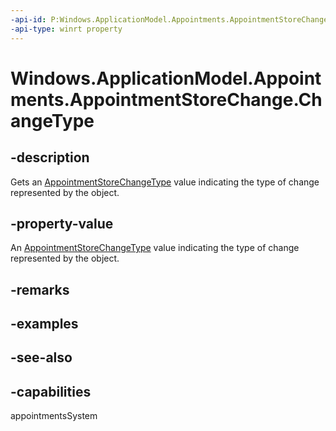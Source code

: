 ```yaml
---
-api-id: P:Windows.ApplicationModel.Appointments.AppointmentStoreChange.ChangeType
-api-type: winrt property
---
```


<!-- Property syntax
public Windows.ApplicationModel.Appointments.AppointmentStoreChangeType ChangeType { get; }
-->

# Windows.ApplicationModel.Appointments.AppointmentStoreChange.ChangeType

## -description
Gets an [AppointmentStoreChangeType](appointmentstorechangetype.md) value indicating the type of change represented by the object.

## -property-value
An [AppointmentStoreChangeType](appointmentstorechangetype.md) value indicating the type of change represented by the object.

## -remarks

## -examples

## -see-also

## -capabilities
appointmentsSystem
